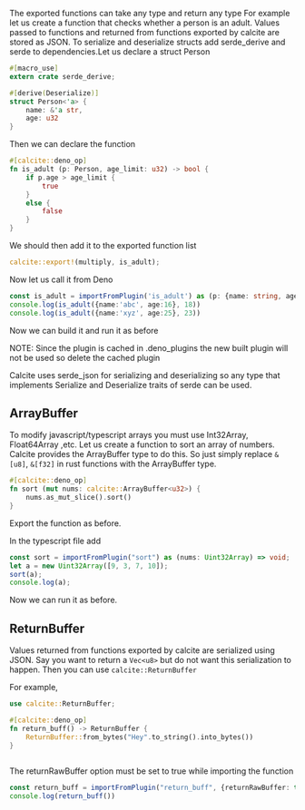 The exported functions can take any type and return any type
For example let us create a function that checks whether a person is an adult. 
Values passed to functions and returned from functions exported by calcite are stored as JSON. To serialize and deserialize structs add serde_derive and serde to dependencies.Let us declare a struct Person
```rust
#[macro_use]
extern crate serde_derive;

#[derive(Deserialize)]
struct Person<'a> {
    name: &'a str,
    age: u32
}
```
Then we can declare the function
```rust
#[calcite::deno_op]
fn is_adult (p: Person, age_limit: u32) -> bool {
    if p.age > age_limit {
        true
    }
    else {
        false
    }
}
```
We should then add it to the exported function list
```rust
calcite::export!(multiply, is_adult);
```

Now let us call it from Deno
```ts
const is_adult = importFromPlugin('is_adult') as (p: {name: string, age: number}, age_limit: number) => boolean
console.log(is_adult({name:'abc', age:16}, 18))
console.log(is_adult({name:'xyz', age:25}, 23))
```

Now we can build it and run it as before

NOTE:
Since the plugin is cached in .deno_plugins the new built plugin will not be used so delete the cached plugin

Calcite uses serde_json for serializing and deserializing so any type that implements Serialize and Deserialize traits of serde can be used. 

## ArrayBuffer
To modify javascript/typescript arrays you must use Int32Array, Float64Array ,etc.
Let us create a function to sort an array of numbers.
Calcite provides the ArrayBuffer type to do this. So just simply replace `&[u8]`, `&[f32]` in rust functions with the ArrayBuffer type.
```rust
#[calcite::deno_op]
fn sort (mut nums: calcite::ArrayBuffer<u32>) {
    nums.as_mut_slice().sort()
}
```
Export the function as before.

In the typescript file add
```ts
const sort = importFromPlugin("sort") as (nums: Uint32Array) => void;
let a = new Uint32Array([9, 3, 7, 10]);
sort(a);
console.log(a);
```

Now we can run it as before.

## ReturnBuffer
Values returned from functions exported by calcite are serialized using JSON. Say you want to return a `Vec<u8>` but do not want this serialization to happen. Then you can use `calcite::ReturnBuffer`

For example,

```rust
use calcite::ReturnBuffer;

#[calcite::deno_op]
fn return_buff() -> ReturnBuffer {
    ReturnBuffer::from_bytes("Hey".to_string().into_bytes())
}
 
```

The returnRawBuffer option must be set to true while importing the function
```ts
const return_buff = importFromPlugin("return_buff", {returnRawBuffer: true}) as () => Uint8Array
console.log(return_buff())
```
